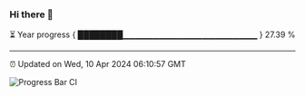 ### Hi there 👋

⏳ Year progress { ████████▁▁▁▁▁▁▁▁▁▁▁▁▁▁▁▁▁▁▁▁▁▁ } 27.39 %

---

⏰ Updated on Wed, 10 Apr 2024 06:10:57 GMT

![Progress Bar CI](https://github.com/Shyam-Makwana/GitHub-Actions-Demo/workflows/Progress%20Bar%20CI/badge.svg)
